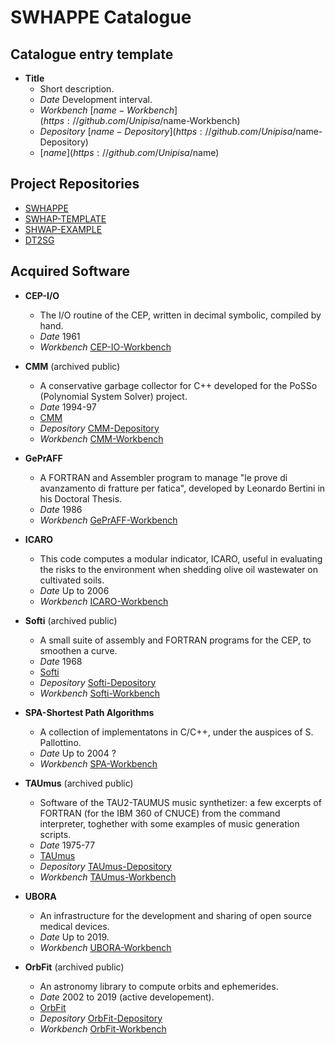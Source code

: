 # SWHAPPE Catalogue

## Catalogue entry template
  
* **Title**
  * Short description.
  * *Date* Development interval.
  * *Workbench* [$name-Workbench](https://github.com/Unipisa/$name-Workbench)
  * *Depository* [$name-Depository](https://github.com/Unipisa/$name-Depository)
  * [$name](https://github.com/Unipisa/$name)

## Project Repositories
  * [SWHAPPE](https://github.com/Unipisa/SWHAPPE)
  * [SWHAP-TEMPLATE](https://github.com/Unipisa/SWHAP-TEMPLATE)
  * [SHWAP-EXAMPLE](https://github.com/Unipisa/SHWAP-EXAMPLE)
  * [DT2SG](https://github.com/Unipisa/DT2SG)

## Acquired Software

* **CEP-I/O**
  * The I/O routine of the CEP, written in decimal symbolic, compiled by hand.
  * *Date* 1961
  * *Workbench* [CEP-IO-Workbench](https://github.com/Unipisa/CEP-IO-Workbench)
  
* **CMM** (archived public)
  * A conservative garbage collector for C++ developed for the PoSSo (Polynomial System Solver) project.
  * *Date* 1994-97
  * [CMM](https://github.com/Unipisa/CMM)
  * *Depository* [CMM-Depository](https://github.com/Unipisa/CMM-Depository)
  * *Workbench* [CMM-Workbench](https://github.com/Unipisa/CMM-Workbench)


* **GePrAFF** 
  * A FORTRAN and Assembler program to manage "le prove di avanzamento di fratture per fatica", developed by Leonardo Bertini in his Doctoral Thesis.
  * *Date* 1986
  * *Workbench* [GePrAFF-Workbench](https://github.com/Unipisa/GePrAFF-Workbench)
  
* **ICARO**
  * This code computes a modular indicator, ICARO, useful in evaluating the risks to the environment when shedding olive oil wastewater on cultivated soils.
  * *Date* Up to 2006
  * *Workbench* [ICARO-Workbench](https://github.com/Unipisa/ICARO-Workbench)

* **Softi** (archived public)
  * A small suite of assembly and FORTRAN programs for the CEP, to smoothen a curve.
  * *Date* 1968
  * [Softi](https://github.com/Unipisa/Softi)
  * *Depository* [Softi-Depository](https://github.com/Unipisa/Softi-Depository)
  * *Workbench* [Softi-Workbench](https://github.com/Unipisa/Softi-Workbench)

  
* **SPA-Shortest Path Algorithms** 
  * A collection of implementatons in C/C++, under the auspices of S. Pallottino.
  * *Date* Up to 2004 ?
  * *Workbench* [SPA-Workbench](https://github.com/Unipisa/SPA-Workbench)

* **TAUmus** (archived public)
  * Software of the TAU2-TAUMUS music synthetizer: a few excerpts of FORTRAN (for the IBM 360 of CNUCE) from the command interpreter, toghether with some examples of music generation scripts.
  * *Date* 1975-77
  * [TAUmus](https://github.com/Unipisa/TAUmus)
  * *Depository* [TAUmus-Depository](https://github.com/Unipisa/TAUmus-Depository)
  * *Workbench* [TAUmus-Workbench](https://github.com/Unipisa/TAUmus-Workbench)
  
* **UBORA**
  * An infrastructure for the development and sharing of open source medical devices.
  * *Date* Up to 2019.
  * *Workbench* [UBORA-Workbench](https://github.com/Unipisa/UBORA-Workbench)
  
* **OrbFit** (archived public)
  * An astronomy library to compute orbits and ephemerides.
  * *Date* 2002 to 2019 (active developement).
  * [OrbFit](https://github.com/Unipisa/OrbFit)
  * *Depository* [OrbFit-Depository](https://github.com/Unipisa/OrbFit-Depository)
  * *Workbench* [OrbFit-Workbench](https://github.com/Unipisa/OrbFit-Workbench)

